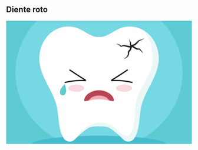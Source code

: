 ## Diente roto<!-- .element: class="hidden" -->

![Diente roto](media/brokentooth.jpg "Diente roto")<!-- .element: class="homer" -->

